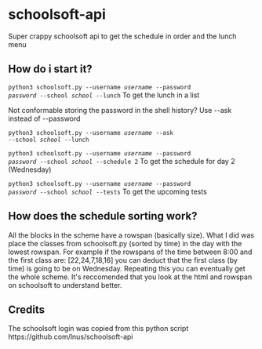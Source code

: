 # schoolsoft-api
Super crappy schoolsoft api to get the schedule in order and the lunch menu

<h2>How do i start it?</h2>

<code>python3 schoolsoft.py --username *username* --password *password* --school *school* --lunch</code>
To get the lunch in a list

Not conformable storing the password in the shell history? Use --ask instead of --password

<code>python3 schoolsoft.py --username *username* --ask --school *school* --lunch</code>

<code>python3 schoolsoft.py --username *username* --password *password* --school *school* --schedule 2</code>
To get the schedule for day 2 (Wednesday)

<code>python3 schoolsoft.py --username *username* --password *password* --school *school* --tests</code>
To get the upcoming tests

<h2>How does the schedule sorting work?</h2>
All the blocks in the scheme have a rowspan (basically size). What I did was place the classes from schoolsoft.py (sorted by time) in the day with the lowest rowspan.
For example if the rowspans of the time between 8:00 and the first class are: [22,24,7,18,16] you can deduct that the first class (by time) is going to be on Wednesday. Repeating this you can eventually get the whole scheme.
It's reccomended that you look at the html and rowspan on schoolsoft to understand better.

<h2>Credits</h2>
The schoolsoft login was copied from this python script
https://github.com/lnus/schoolsoft-api
